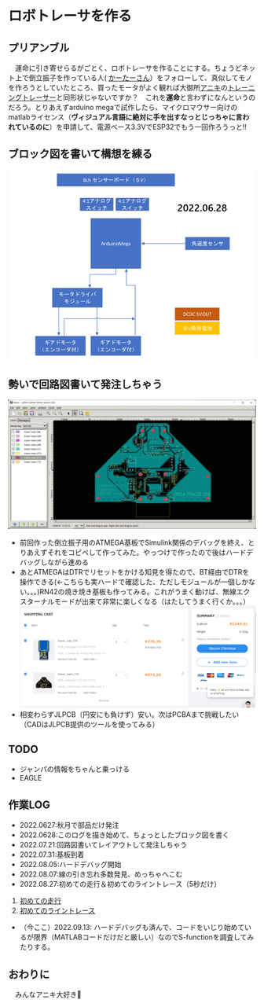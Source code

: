 # ロボトレーサを作る 
 
## プリアンブル

　運命に引き寄せらるがごとく、ロボトレーサを作ることにする。ちょうどネット上で倒立振子を作っている人(
[かーたーさん](https://qiita.com/Carter)）をフォローして、真似してモノを作ろうとしていたところ、買ったモータがよく観れば大御所[アニキ](http://anikinonikki.cocolog-nifty.com/blog/)の[トレーニングトレーサー](https://github.com/rt-net/TrainingTracer_Hardware)と同形状じゃないですか？　これを**運命**と言わずになんというのだろう。とりあえずarduino megaで試作したら、マイクロマウサー向けのmatlabライセンス（**ヴィジュアル言語に絶対に手を出すなっとじっちゃに言われているのに**）を申請して、電源ベース3.3VでESP32でもう一回作ろうっと!!

## ブロック図を書いて構想を練る

![](images/block-2022.06.28.gif) 

## 勢いで回路図書いて発注しちゃう

![](images/gb.gif) 
- 前回作った倒立振子用のATMEGA基板でSimulink関係のデバッグを終え、とりあえずそれをコピペして作ってみた。やっつけで作ったので後はハードデバッグしながら進める
- あとATMEGAはDTRでリセットをかける知見を得たので、BT経由でDTRを操作できる(←こちらも実ハードで確認した、ただしモジュールが一個しかない。。。)RN42の焼き焼き基板も作ってみる。これがうまく動けば、無線エクスターナルモードが出来て非常に楽しくなる（はたしてうまく行くか。。。）
![](images/order.gif) 
- 相変わらずJLPCB（円安にも負けず）安い。次はPCBAまで挑戦したい（CADはJLPCB提供のツールを使ってみる）

## TODO
- ジャンパの情報をちゃんと乗っける
- EAGLE

## 作業LOG

- 2022.0627:秋月で部品だけ発注
- 2022.0628:このログを描き始めて、ちょっとしたブロック図を書く
- 2022.07.21:回路図書いてレイアウトして発注しちゃう
- 2022.07.31:基板到着
- 2022.08.05:ハードデバッグ開始
- 2022.08.07:線の引き忘れ多数発見、めっちゃへこむ
- 2022.08.27:初めての走行＆初めてのライントレース（5秒だけ）
 1. [初めての走行](images/y2cbA5F3Kogi1k4-.mp4)
 2. [初めてのライントレース](images/mQXuRP5SoeqZExEy.mp4)

- （今ここ）2022.09.13: ハードデバッグも済んで、コードをいじり始めているが限界（MATLABコードだけだと厳しい）なのでS-functionを調査してみたりする。

## おわりに

　みんなアニキ大好き💛
